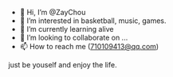 - 👋 Hi, I’m @ZayChou
- 👀 I’m interested in basketball, music, games.
- 🌱 I’m currently learning alive
- 💞️ I’m looking to collaborate on ...
- 📫 How to reach me (710109413@qq.com)

just be youself and enjoy the life.
